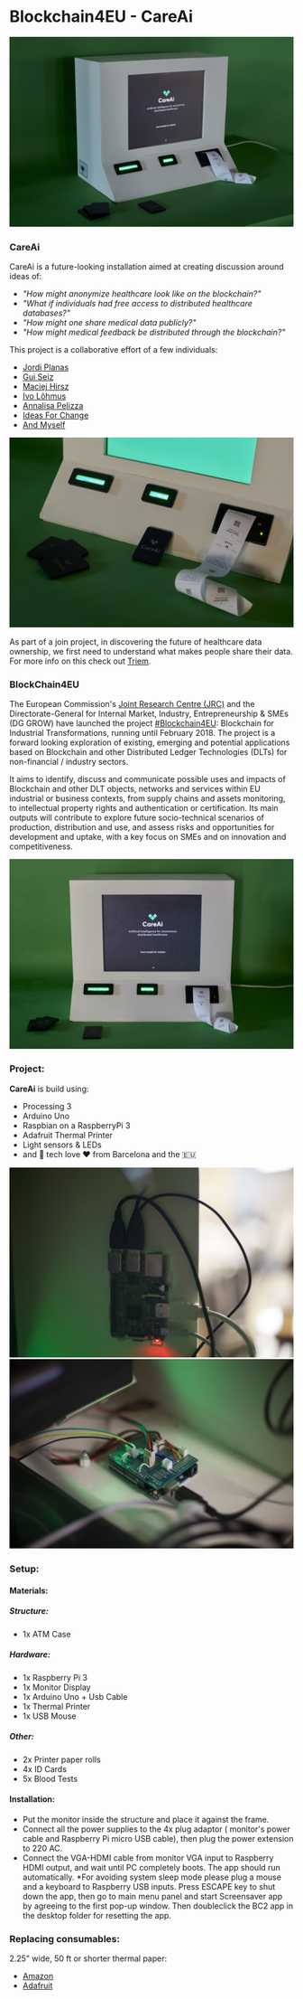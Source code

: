 # Blockchain4EU - CareAi
![Heathcare-data-atm](https://github.com/Lucaslpena/CareAi-blockchain4eu/blob/master/pix/_DSC4342.jpg)
### CareAi
CareAi is a future-looking installation aimed at creating discussion around ideas of:
 * _"How might anonymize healthcare look like on the blockchain?"_
 * _"What if individuals had free access to distributed healthcare databases?"_ 
 * _"How might one share medical data publicly?"_ 
 * _"How might medical feedback be distributed through the blockchain?"_

This project is a collaborative effort of a few individuals:
* [Jordi Planas](http://vimod.net/en/)
* [Gui Seiz](http://cargocollective.com/seiz)
* [Maciej Hirsz](https://github.com/maciejhirsz)
* [Ivo Lõhmus](https://apidaysnordic.github.io/2016/03/23/ivo-lohmus.html)
* [Annalisa Pelizza](https://www.utwente.nl/en/bms/steps/staff/pelizza/)
* [Ideas For Change](https://www.ideasforchange.com/)
* [And Myself](http://lucaslorenzopena.com/)

![Output](https://github.com/Lucaslpena/CareAi-blockchain4eu/blob/master/pix/_DSC4349.jpg)

As part of a join project, in discovering the future of healthcare data ownership, we first need to understand what makes people share their data. For more info on this check out [Triem](https://www.ideasforchange.com/triem/).

### BlockChain4EU

The European Commission's [Joint Research Centre (JRC)](https://ec.europa.eu/jrc/en/about/jrc-in-brief) and the Directorate-General for Internal Market, Industry,
Entrepreneurship & SMEs (DG GROW) have launched the project [#Blockchain4EU](https://twitter.com/hashtag/blockchain4eu?lang=en): Blockchain for Industrial
Transformations, running until February 2018. The project is a forward looking exploration of existing, emerging and
potential applications based on Blockchain and other Distributed Ledger Technologies (DLTs) for non-financial / industry
sectors.

It aims to identify, discuss and communicate possible uses and impacts of Blockchain and other DLT objects, networks and services within EU industrial or business contexts, from supply chains and assets monitoring, to intellectual property rights and authentication or certification. Its main outputs will contribute to explore future socio-technical scenarios of production, distribution and use, and assess risks and opportunities for development and uptake, with a key focus on SMEs and on innovation and competitiveness.

![frontal](https://github.com/Lucaslpena/CareAi-blockchain4eu/blob/master/pix/_DSC4336.jpg)

### Project:
**CareAi** is build using: 
* Processing 3
* Arduino Uno
* Raspbian on a RaspberryPi 3
* Adafruit Thermal Printer
* Light sensors & LEDs
* and 🤖 tech love ❤️ from Barcelona and the 🇪🇺

![pi](https://github.com/Lucaslpena/CareAi-blockchain4eu/blob/master/pix/IMG_4092.jpg)
![arduino](https://github.com/Lucaslpena/CareAi-blockchain4eu/blob/master/pix/IMG_4096.jpg)

### Setup:
#### Materials:
##### Structure:
* 1x ATM Case

##### Hardware:
* 1x Raspberry Pi 3
* 1x Monitor Display
* 1x Arduino Uno + Usb Cable
* 1x Thermal Printer
* 1x USB Mouse

##### Other:
* 2x Printer paper rolls
* 4x ID Cards
* 5x Blood Tests

#### Installation:
* Put the monitor inside the structure and place it against the frame.
* Connect all the power supplies to the 4x plug adaptor ( monitor's power cable and Raspberry Pi micro USB cable), then plug the power extension to 220 AC.
* Connect the VGA-HDMI cable from monitor VGA input to Raspberry HDMI output, and wait until PC completely boots. The app should run automatically.
*For avoiding system sleep mode please plug a mouse and a keyboard to Raspberry USB inputs. Press ESCAPE key to shut down the app, then go to main menu panel and start Screensaver app by agreeing to the first pop-up window. Then doubleclick the BC2 app in the desktop folder for resetting the app.

### Replacing consumables:
2.25" wide, 50 ft or shorter thermal paper:
* [Amazon](https://www.amazon.com/s/ref=nb_sb_noss?url=search-alias%3Doffice-products&field-keywords=thermal+paper+2%2C25+50&rh=n%3A1064954%2Ck%3Athermal+paper+2%5Cc25+50)
* [Adafruit](https://www.adafruit.com/product/599)
